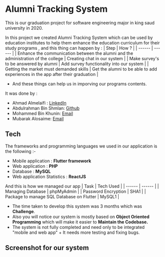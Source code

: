 # Alumni Tracking System

This is our graduation project for software engineering major in king saud university in 2020.

In this project we created Alumni Tracking System which can be used by education institutes to
help them enhance the education curriculum for their study programs , and this thing can happen
by : 
| Step | How ? |
| ------ | ------ |
| Enhance the communication between the alumni and the administration of the college | Creating chat in our system |
| Make survey's to be answered by alumni | Add survey functionality into our system |
| Getting the market must demanded skills | Get the alumni to be able to add experiences in the app after their graduation |

* And these things can help us in imporving our programs contents.

It was done by :
* Ahmad Almelaifi : [LinkedIn](https://www.linkedin.com/in/ahmad-almelaifi-541a72170/)
* Abdulrahman Bin Shmlan: [Github](https://github.com/AbdulrahmanBinShmlan)
* Mohammed Bin Khunin: [Email](mailto:m.rashed.k@hotmail.com )
* Mubarak Alosaime: [Email](mailto:mmm7820@hotmail.com)


## Tech
The frameworks and programming languages we used in our application is the following :-
* Mobile application : **Flutter framework**
* Web application : **PHP**
* Database : **MySQL**
* Web application Statistics : **ReactJS**

And this is how we managed our app
| Task | Tech Used |
| ------ | ------ |
| Managing Database | phpMyAdmin |
| Password Encryption | SHA1 |
| Package to manage SQL Database on Flutter | MySQL1 |

* The time taken to develop this system was 3 months which was **Challenge**.
* Also you will notice our system is mostly based on **Object Oriented Programming** which will make it easier to **Maintain the Codebase.**
* The system is not fully completed and need only to be integrated "mobile and web app" + It needs more testing and fixing bugs.

## Screenshot for our system

